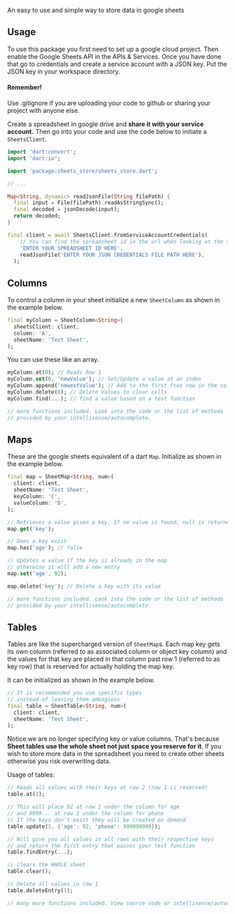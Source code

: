 An easy to use and simple way to store data in google sheets

## Usage

To use this package you first need to set up a google cloud project. Then enable the Google Sheets API in the APIs & Services. Once you have done that go to credentials and create a service account with a JSON key. Put the JSON key in your workspace directory. 

#### Remember!
Use .gitignore if you are uploading your code to github or sharing your project with anyone else.

Create a spreadsheet in google drive and **share it with your service account.** Then go into your code and use the code below to initiate a `SheetsClient`.

```dart
import 'dart:convert';
import 'dart:io';

import 'package:sheets_store/sheets_store.dart';

// ...

Map<String, dynamic> readJsonFile(String filePath) {
  final input = File(filePath).readAsStringSync();
  final decoded = jsonDecode(input);
  return decoded;
}

final client = await SheetsClient.fromServiceAccountCredentials(
    // You can find the spreadsheet id in the url when looking at the spreadsheet
    'ENTER YOUR SPREADSHEET ID HERE',
    readJsonFile('ENTER YOUR JSON CREDENTIALS FILE PATH HERE'),
  );
```

## Columns

To control a column in your sheet initialize a new `SheetColumn` as shown in the example below.

```dart
final myColumn = SheetColumn<String>(
  sheetsClient: client,
  column: 'A',
  sheetName: 'Test Sheet',
);
```

You can use these like an array.
```dart
myColumn.at(0); // Reads Row 1
myColumn.set(0, 'newValue'); // Set/Update a value at an index
myColumn.append('newestValue'); // Add to the first free row in the column
myColumn.delete(0); // Delete Values to clear cells
myColumn.find(...); // find a value based on a test function

// more functions included. Look into the code or the list of methods
// provided by your intellisense/autocomplete.
```

## Maps

These are the google sheets equivalent of a dart `Map`. Initialize as shown in the example below.

```dart
final map = SheetMap<String, num>(
  client: client,
  sheetName: 'Test Sheet',
  keyColumn: 'C',
  valueColumn: 'D',
);
```

```dart
// Retrieves a value given a key. If no value is found, null is returned.
map.get('key');

// Does a key exist
map.has('age'); // false

// Updates a value if the key is already in the map 
// otherwise it will add a new entry
map.set('age', 92);

map.delete('key'); // Delete a key with its value

// more functions included. Look into the code or the list of methods
// provided by your intellisense/autocomplete.
```

## Tables

Tables are like the supercharged version of `SheetMap`s. Each map key gets its own column (referred to as associated column or object key column) and the values for that key are placed in that column past row 1 (referred to as key row) that is reserved for actually holding the map key.

It can be initialized as shown in the example below.

```dart
// It is recommended you use specific types
// instead of leaving them ambagious
final table = SheetTable<String, num>(
  client: client,
  sheetName: 'Test Sheet',
);
```

Notice we are no longer specifying key or value columns. That's because **Sheet tables use the whole sheet not just space you reserve for it**. If you wish to store more data in the spreadsheet you need to create other sheets otherwise you risk overwriting data.


Usage of tables:

```dart
// Reads all values with their keys at row 2 (row 1 is reserved)
table.at(1);

// This will place 92 at row 1 under the column for age
// and 9999... at row 1 under the column for phone
// If the keys don't exist they will be created on demand
table.update(1, {'age': 92, 'phone': 999999999});

// Will give you all values in all rows with their respective keys
// and return the first entry that passes your test function
table.findEntry(...);

// clears the WHOLE sheet
table.clear();

// Delete all values in row 1
table.deleteEntry(1);

// many more functions included. View source code or intellisense/autocorrect
```